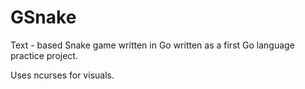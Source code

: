 # GSnake
Text - based Snake game written in Go
written as a first Go language practice project.

Uses ncurses for visuals.